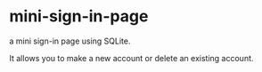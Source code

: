 # mini-sign-in-page
a mini sign-in page using SQLite.

It allows you to make a new account or delete an existing account.

